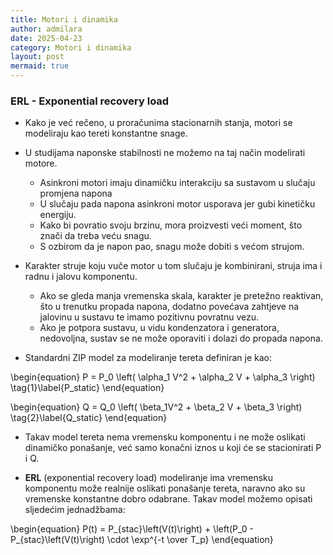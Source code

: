 ```yaml
---
title: Motori i dinamika
author: admilara
date: 2025-04-23
category: Motori i dinamika
layout: post
mermaid: true
---
```


### ERL - Exponential recovery load

- Kako je već rečeno, u proračunima stacionarnih stanja, motori se modeliraju kao
tereti konstantne snage. 
- U studijama naponske stabilnosti ne možemo na taj način modelirati motore.
    - Asinkroni motori imaju dinamičku interakciju sa sustavom u slučaju promjena napona
    - U slučaju pada napona asinkroni motor usporava jer gubi kinetičku energiju.
    - Kako bi povratio svoju brzinu, mora proizvesti veći moment, što znači da treba veću snagu.
    - S ozbirom da je napon pao, snagu može dobiti s većom strujom. 
    
- Karakter struje koju vuče motor u tom slučaju je kombinirani, struja ima i radnu i 
jalovu komponentu. 
    - Ako se gleda manja vremenska skala, karakter je pretežno reaktivan, što u trenutku 
    propada napona, dodatno povećava zahtjeve na jalovinu u sustavu te imamo pozitivnu povratnu vezu.
    - Ako je potpora sustavu, u vidu kondenzatora i generatora, nedovoljna, sustav se ne može 
    oporaviti i dolazi do propada napona. 
    
- Standardni ZIP model za modeliranje tereta definiran je kao:

\begin{equation}
    P = P_0 \left( \alpha_1 V^2 + \alpha_2 V + \alpha_3 \right)
    \tag{1}\label{P_static}
\end{equation}

\begin{equation}
    Q = Q_0 \left( \beta_1V^2 + \beta_2 V + \beta_3 \right)
    \tag{2}\label{Q_static}
\end{equation}

- Takav model tereta nema vremensku komponentu i ne može oslikati dinamičko
ponašanje, već samo konačni iznos u koji će se stacionirati P i Q. 

- **ERL** (exponential recovery load) modeliranje ima vremensku komponentu može
realnije oslikati ponašanje tereta, naravno ako su vremenske konstantne dobro odabrane. Takav model možemo
opisati sljedećim jednadžbama:

\begin{equation}
    P(t) = P_{stac}\left(V(t)\right) + \left(P_0 - P_{stac}\left(V(t)\right) \cdot \exp^{-t \over T_p}
\end{equation}


